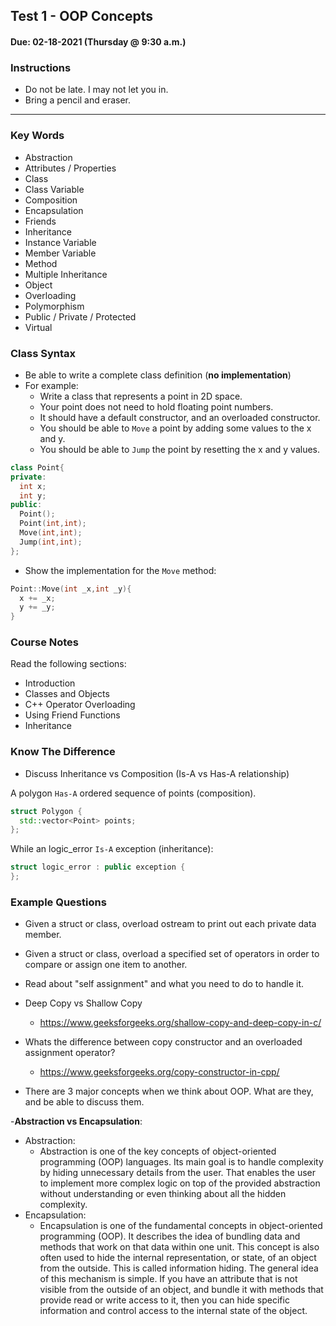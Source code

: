 ## Test 1 - OOP Concepts
#### Due: 02-18-2021 (Thursday @ 9:30 a.m.)

### Instructions

- Do not be late. I may not let you in.
- Bring a pencil and eraser.
  
---------

### Key Words

- Abstraction
- Attributes / Properties
- Class
- Class Variable
- Composition
- Encapsulation
- Friends
- Inheritance
- Instance Variable
- Member Variable
- Method
- Multiple Inheritance
- Object
- Overloading
- Polymorphism
- Public / Private / Protected
- Virtual

### Class Syntax

- Be able to write a complete class definition (**no implementation**)
- For example: 
  - Write a class that represents a point in 2D space.
  - Your point does not need to hold floating point numbers.
  - It should have a default constructor, and an overloaded constructor.
  - You should be able to `Move` a point by adding some values to the x and y. 
  - You should be able to `Jump` the point by resetting the x and y values.

```cpp
class Point{
private:
  int x;
  int y;
public:
  Point();
  Point(int,int);
  Move(int,int);
  Jump(int,int);
};
```

- Show the implementation for the `Move` method:

```cpp
Point::Move(int _x,int _y){
  x += _x;
  y += _y;
}
```

### Course Notes

Read the following sections:
- Introduction
- Classes and Objects
- C++ Operator Overloading
- Using Friend Functions
- Inheritance

### Know The Difference
 
- Discuss Inheritance vs Composition (Is-A vs Has-A relationship)


A polygon `Has-A` ordered sequence of points (composition).

```cpp
struct Polygon {
  std::vector<Point> points;
};
```
While an logic_error `Is-A` exception (inheritance):
```cpp
struct logic_error : public exception {
};
```

### Example Questions

- Given a struct or class, overload ostream to print out each private data member.

- Given a struct or class, overload a specified set of operators in order to compare or assign
  one item to another.

- Read about "self assignment" and what you need to do to handle it.

- Deep Copy vs Shallow Copy
  - https://www.geeksforgeeks.org/shallow-copy-and-deep-copy-in-c/

- Whats the difference between copy constructor and an overloaded assignment operator?
  - https://www.geeksforgeeks.org/copy-constructor-in-cpp/

- There are 3 major concepts when we think about OOP. What are they, and be able to discuss them. 

-**Abstraction vs Encapsulation**:
  - Abstraction: 
    - Abstraction is one of the key concepts of object-oriented programming (OOP) languages. Its main goal is to handle complexity by hiding unnecessary details from the user. That enables the user to implement more complex logic on top of the provided abstraction without understanding or even thinking about all the hidden complexity.
  - Encapsulation:
    - Encapsulation is one of the fundamental concepts in object-oriented programming (OOP). It describes the idea of bundling  data and methods that work on that data within one unit. This concept is also often used to hide the internal representation, or state, of an object from the outside. This is called information hiding. The general idea of this mechanism is simple. If you have an attribute that is not visible from the outside of an object, and bundle it with methods that provide read or write access to it, then you can hide specific information and control access to the internal state of the object.
